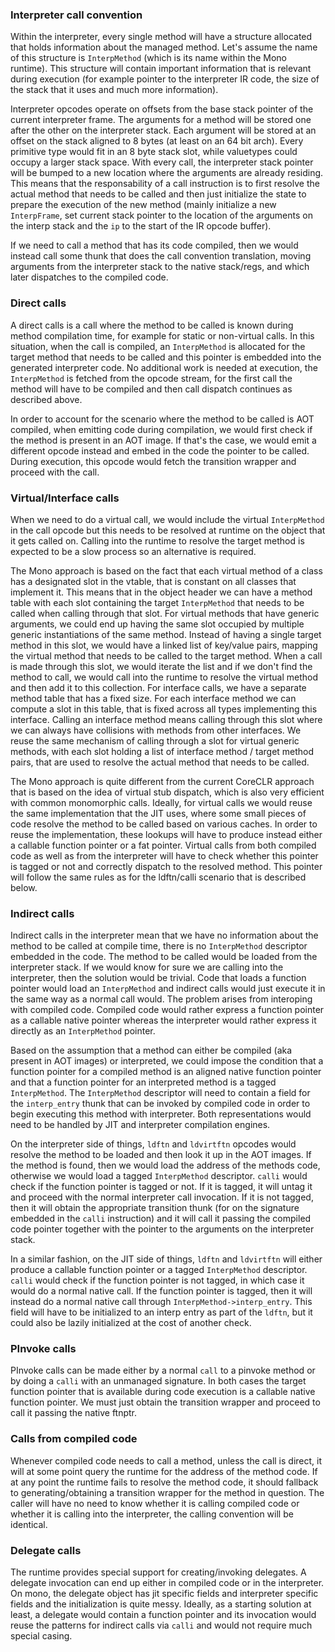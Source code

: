 ### Interpreter call convention

Within the interpreter, every single method will have a structure allocated that holds information about the managed method. Let's assume the name of this structure is `InterpMethod` (which is its name within the Mono runtime). This structure will contain important information that is relevant during execution (for example pointer to the interpreter IR code, the size of the stack that it uses and much more information).

Interpreter opcodes operate on offsets from the base stack pointer of the current interpreter frame. The arguments for a method will be stored one after the other on the interpreter stack. Each argument will be stored at an offset on the stack aligned to 8 bytes (at least on an 64 bit arch). Every primitive type would fit in an 8 byte stack slot, while valuetypes could occupy a larger stack space. With every call, the interpreter stack pointer will be bumped to a new location where the arguments are already residing. This means that the responsability of a call instruction is to first resolve the actual method that needs to be called and then just initialize the state to prepare the execution of the new method (mainly initialize a new `InterpFrame`, set current stack pointer to the location of the arguments on the interp stack and the `ip` to the start of the IR opcode buffer).

If we need to call a method that has its code compiled, then we would instead call some thunk that does the call convention translation, moving arguments from the interpreter stack to the native stack/regs, and which later dispatches to the compiled code.

### Direct calls

A direct calls is a call where the method to be called is known during method compilation time, for example for static or non-virtual calls. In this situation, when the call is compiled, an `InterpMethod` is allocated for the target method that needs to be called and this pointer is embedded into the generated interpreter code. No additional work is needed at execution, the `InterpMethod` is fetched from the opcode stream, for the first call the method will have to be compiled and then call dispatch continues as described above.

In order to account for the scenario where the method to be called is AOT compiled, when emitting code during compilation, we would first check if the method is present in an AOT image. If that's the case, we would emit a different opcode instead and embed in the code the pointer to be called. During execution, this opcode would fetch the transition wrapper and proceed with the call.

### Virtual/Interface calls

When we need to do a virtual call, we would include the virtual `InterpMethod` in the call opcode but this needs to be resolved at runtime on the object that it gets called on. Calling into the runtime to resolve the target method is expected to be a slow process so an alternative is required.

The Mono approach is based on the fact that each virtual method of a class has a designated slot in the vtable, that is constant on all classes that implement it. This means that in the object header we can have a method table with each slot containing the target `InterpMethod` that needs to be called when calling through that slot. For virtual methods that have generic arguments, we could end up having the same slot occupied by multiple generic instantiations of the same method. Instead of having a single target method in this slot, we would have a linked list of key/value pairs, mapping the virtual method that needs to be called to the target method. When a call is made through this slot, we would iterate the list and if we don't find the method to call, we would call into the runtime to resolve the virtual method and then add it to this collection. For interface calls, we have a separate method table that has a fixed size. For each interface method we can compute a slot in this table, that is fixed across all types implementing this interface. Calling an interface method means calling through this slot where we can always have collisions with methods from other interfaces. We reuse the same mechanism of calling through a slot for virtual generic methods, with each slot holding a list of interface method / target method pairs, that are used to resolve the actual method that needs to be called.

The Mono approach is quite different from the current CoreCLR approach that is based on the idea of virtual stub dispatch, which is also very efficient with common monomorphic calls. Ideally, for virtual calls we would reuse the same implementation that the JIT uses, where some small pieces of code resolve the method to be called based on various caches. In order to reuse the implementation, these lookups will have to produce instead either a callable function pointer or a fat pointer. Virtual calls from both compiled code as well as from the interpreter will have to check whether this pointer is tagged or not and correctly dispatch to the resolved method. This pointer will follow the same rules as for the ldftn/calli scenario that is described below.

### Indirect calls

Indirect calls in the interpreter mean that we have no information about the method to be called at compile time, there is no `InterpMethod` descriptor embedded in the code. The method to be called would be loaded from the interpreter stack. If we would know for sure we are calling into the interpreter, then the solution would be trivial. Code that loads a function pointer would load an `InterpMethod` and indirect calls would just execute it in the same way as a normal call would. The problem arises from interoping with compiled code. Compiled code would rather express a function pointer as a callable native pointer whereas the interpreter would rather express it directly as an `InterpMethod` pointer.

Based on the assumption that a method can either be compiled (aka present in AOT images) or interpreted, we could impose the condition that a function pointer for a compiled method is an aligned native function pointer and that a function pointer for an interpreted method is a tagged `InterpMethod`. The `InterpMethod` descriptor will need to contain a field for the `interp_entry` thunk that can be invoked by compiled code in order to begin executing this method with interpreter. Both representations would need to be handled by JIT and interpreter compilation engines.

On the interpreter side of things, `ldftn` and `ldvirtftn` opcodes would resolve the method to be loaded and then look it up in the AOT images. If the method is found, then we would load the address of the methods code, otherwise we would load a tagged `InterpMethod` descriptor. `calli` would check if the function pointer is tagged or not. If it is tagged, it will untag it and proceed with the normal interpreter call invocation. If it is not tagged, then it will obtain the appropriate transition thunk (for on the signature embedded in the `calli` instruction) and it will call it passing the compiled code pointer together with the pointer to the arguments on the interpreter stack.

In a similar fashion, on the JIT side of things, `ldftn` and `ldvirtftn` will either produce a callable function pointer or a tagged `InterpMethod` descriptor. `calli` would check if the function pointer is not tagged, in which case it would do a normal native call. If the function pointer is tagged, then it will instead do a normal native call through `InterpMethod->interp_entry`. This field will have to be initialized to an interp entry as part of the `ldftn`, but it could also be lazily initialized at the cost of another check.

### PInvoke calls

PInvoke calls can be made either by a normal `call` to a pinvoke method or by doing a `calli` with an unmanaged signature. In both cases the target function pointer that is available during code execution is a callable native function pointer. We must just obtain the transition wrapper and proceed to call it passing the native ftnptr.

### Calls from compiled code

Whenever compiled code needs to call a method, unless the call is direct, it will at some point query the runtime for the address of the method code. If at any point the runtime fails to resolve the method code, it should fallback to generating/obtaining a transition wrapper for the method in question. The caller will have no need to know whether it is calling compiled code or whether it is calling into the interpreter, the calling convention will be identical.

### Delegate calls

The runtime provides special support for creating/invoking delegates. A delegate invocation can end up either in compiled code or in the interpreter. On mono, the delegate object has jit specific fields and interpreter specific fields and the initialization is quite messy. Ideally, as a starting solution at least, a delegate would contain a function pointer and its  invocation would reuse the patterns for indirect calls via `calli` and would not require much special casing.

